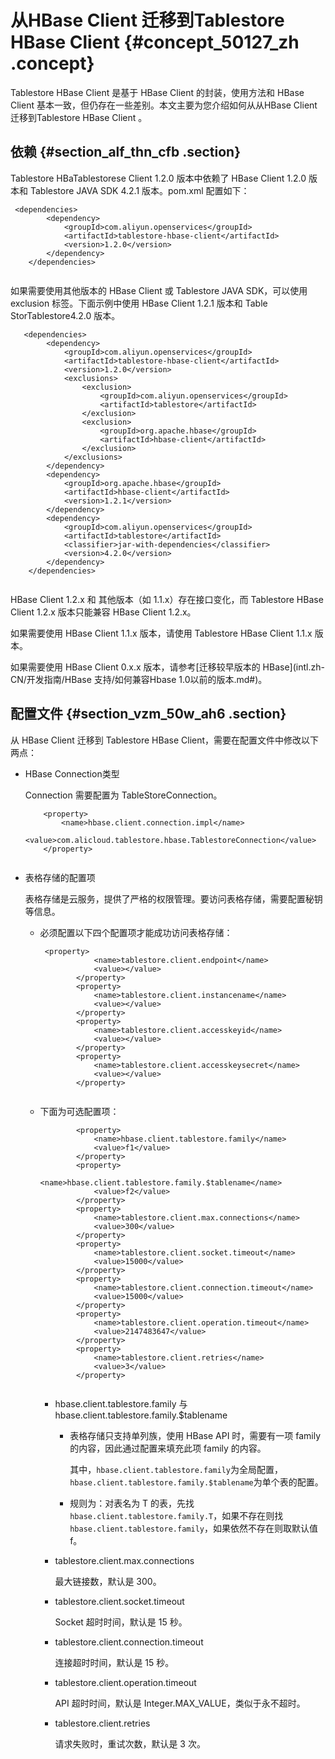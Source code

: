 # 从HBase Client 迁移到Tablestore HBase Client {#concept_50127_zh .concept}

Tablestore HBase Client 是基于 HBase Client 的封装，使用方法和 HBase Client 基本一致，但仍存在一些差别。本文主要为您介绍如何从从HBase Client 迁移到Tablestore HBase Client 。

## 依赖 {#section_alf_thn_cfb .section}

Tablestore HBaTablestorese Client 1.2.0 版本中依赖了 HBase Client 1.2.0 版本和 Tablestore JAVA SDK 4.2.1 版本。pom.xml 配置如下：

``` {#codeblock_upa_eh6_hi2 .language-xml}
 <dependencies>
        <dependency>
            <groupId>com.aliyun.openservices</groupId>
            <artifactId>tablestore-hbase-client</artifactId>
            <version>1.2.0</version>
        </dependency>
    </dependencies>
			
```

如果需要使用其他版本的 HBase Client 或 Tablestore JAVA SDK，可以使用 exclusion 标签。下面示例中使用 HBase Client 1.2.1 版本和 Table StorTablestore4.2.0 版本。

``` {#codeblock_nub_6qp_spt .language-xml}
   <dependencies>
        <dependency>
            <groupId>com.aliyun.openservices</groupId>
            <artifactId>tablestore-hbase-client</artifactId>
            <version>1.2.0</version>
            <exclusions>
                <exclusion>
                    <groupId>com.aliyun.openservices</groupId>
                    <artifactId>tablestore</artifactId>
                </exclusion>
                <exclusion>
                    <groupId>org.apache.hbase</groupId>
                    <artifactId>hbase-client</artifactId>
                </exclusion>
            </exclusions>
        </dependency>
        <dependency>
            <groupId>org.apache.hbase</groupId>
            <artifactId>hbase-client</artifactId>
            <version>1.2.1</version>
        </dependency>
        <dependency>
            <groupId>com.aliyun.openservices</groupId>
            <artifactId>tablestore</artifactId>
            <classifier>jar-with-dependencies</classifier>
            <version>4.2.0</version>
        </dependency>
    </dependencies>
			
```

HBase Client 1.2.x 和 其他版本（如 1.1.x）存在接口变化，而 Tablestore HBase Client 1.2.x 版本只能兼容 HBase Client 1.2.x。

如果需要使用 HBase Client 1.1.x 版本，请使用 Tablestore HBase Client 1.1.x 版本。

如果需要使用 HBase Client 0.x.x 版本，请参考[迁移较早版本的 HBase](intl.zh-CN/开发指南/HBase 支持/如何兼容Hbase 1.0以前的版本.md#)。

## 配置文件 {#section_vzm_50w_ah6 .section}

从 HBase Client 迁移到 Tablestore HBase Client，需要在配置文件中修改以下两点：

-   HBase Connection类型

    Connection 需要配置为 TableStoreConnection。

    ``` {#codeblock_b78_uwk_3s5 .language-java}
        <property>
            <name>hbase.client.connection.impl</name>
            <value>com.alicloud.tablestore.hbase.TablestoreConnection</value>
        </property>
    					
    ```

-   表格存储的配置项

    表格存储是云服务，提供了严格的权限管理。要访问表格存储，需要配置秘钥等信息。

    -   必须配置以下四个配置项才能成功访问表格存储：

        ``` {#codeblock_5tp_zvg_8s5 .language-xml}
         <property>
                    <name>tablestore.client.endpoint</name>
                    <value></value>
                </property>
                <property>
                    <name>tablestore.client.instancename</name>
                    <value></value>
                </property>
                <property>
                    <name>tablestore.client.accesskeyid</name>
                    <value></value>
                </property>
                <property>
                    <name>tablestore.client.accesskeysecret</name>
                    <value></value>
                </property>
        							
        ```

    -   下面为可选配置项：

        ``` {#codeblock_iyy_rbu_clu .language-xml}
                <property>
                    <name>hbase.client.tablestore.family</name>
                    <value>f1</value>
                </property>
                <property>
                    <name>hbase.client.tablestore.family.$tablename</name>
                    <value>f2</value>
                </property>
                <property>
                    <name>tablestore.client.max.connections</name>
                    <value>300</value>
                </property>
                <property>
                    <name>tablestore.client.socket.timeout</name>
                    <value>15000</value>
                </property>
                <property>
                    <name>tablestore.client.connection.timeout</name>
                    <value>15000</value>
                </property>
                <property>
                    <name>tablestore.client.operation.timeout</name>
                    <value>2147483647</value>
                </property>
                <property>
                    <name>tablestore.client.retries</name>
                    <value>3</value>
                </property>
        							
        ```

        -   hbase.client.tablestore.family 与 hbase.client.tablestore.family.$tablename

            -   表格存储只支持单列族，使用 HBase API 时，需要有一项 family 的内容，因此通过配置来填充此项 family 的内容。

                其中，`hbase.client.tablestore.family`为全局配置，`hbase.client.tablestore.family.$tablename`为单个表的配置。

            -   规则为：对表名为 T 的表，先找`hbase.client.tablestore.family.T`，如果不存在则找`hbase.client.tablestore.family`，如果依然不存在则取默认值 f。
        -   tablestore.client.max.connections

            最大链接数，默认是 300。

        -   tablestore.client.socket.timeout

            Socket 超时时间，默认是 15 秒。

        -   tablestore.client.connection.timeout

            连接超时时间，默认是 15 秒。

        -   tablestore.client.operation.timeout

            API 超时时间，默认是 Integer.MAX\_VALUE，类似于永不超时。

        -   tablestore.client.retries

            请求失败时，重试次数，默认是 3 次。


